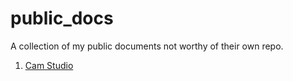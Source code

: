 public_docs
===

A collection of my public documents not worthy of their own repo.

1. [Cam Studio](https://github.com/trinker/public_docs/blob/master/self_contained/Cam_Studio.md)    
